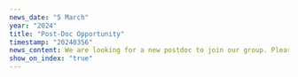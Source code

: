 ```yaml
---
news_date: "5 March"
year: "2024"
title: "Post-Doc Opportunity"
timestamp: "20240356"
news_content: We are looking for a new postdoc to join our group. Please check the <a href="https://torrvision.com/recruitment/"> recruitment page </a> for details.
show_on_index: "true"
---
```

